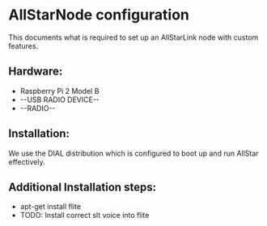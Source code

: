 # AllStarNode configuration
This documents what is required to set up an AllStarLink node with custom features.

## Hardware:
* Raspberry Pi 2 Model B
* --USB RADIO DEVICE--
* --RADIO--

## Installation:
We use the DIAL distribution which is configured to boot up and run AllStar
effectively.

## Additional Installation steps:
* apt-get install flite
* TODO: Install correct slt voice into flite


